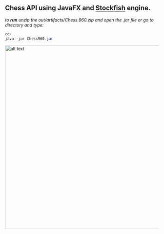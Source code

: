 ## Chess API using JavaFX and [Stockfish](https://stockfishchess.org/) engine.
*to **run** unzip the out/artifacts/Chess.960.zip and open the .jar file or go to directory and type:*
```java
cd/
java -jar Chess960.jar
```
<img src="https://user-images.githubusercontent.com/25648700/41373371-db3e1600-6f58-11e8-9a11-5b777942983e.jpg" alt="alt text" width="600" height="600">
